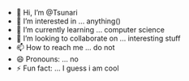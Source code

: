 - 👋 Hi, I’m @Tsunari
- 👀 I’m interested in ... anything()
- 🌱 I’m currently learning ... computer science
- 💞️ I’m looking to collaborate on ... interesting stuff
- 📫 How to reach me ... do not
- 😄 Pronouns: ... no
- ⚡ Fun fact: ... I guess i am cool

<!---
Tsunari/Tsunari is a ✨ special ✨ repository because its `README.md` (this file) appears on your GitHub profile.
You can click the Preview link to take a look at your changes.
--->

